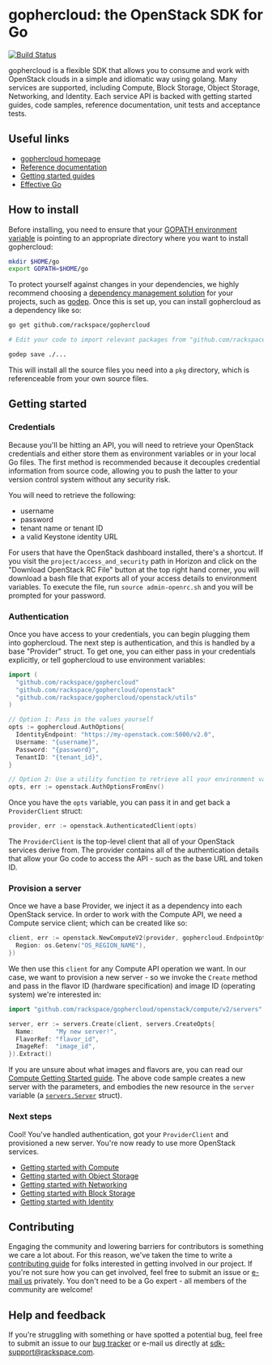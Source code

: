 # gophercloud: the OpenStack SDK for Go
[![Build Status](https://travis-ci.org/rackspace/gophercloud.svg?branch=master)](https://travis-ci.org/rackspace/gophercloud)

gophercloud is a flexible SDK that allows you to consume and work with OpenStack
clouds in a simple and idiomatic way using golang. Many services are supported,
including Compute, Block Storage, Object Storage, Networking, and Identity.
Each service API is backed with getting started guides, code samples, reference
documentation, unit tests and acceptance tests.

## Useful links

* [gophercloud homepage](http://gophercloud.io)
* [Reference documentation](http://godoc.org/github.com/rackspace/gophercloud)
* [Getting started guides](http://gophercloud.io/docs)
* [Effective Go](https://golang.org/doc/effective_go.html)

## How to install

Before installing, you need to ensure that your [GOPATH environment variable](https://golang.org/doc/code.html#GOPATH)
is pointing to an appropriate directory where you want to install gophercloud:

```bash
mkdir $HOME/go
export GOPATH=$HOME/go
```

To protect yourself against changes in your dependencies, we highly recommend choosing a
[dependency management solution](https://code.google.com/p/go-wiki/wiki/PackageManagementTools) for
your projects, such as [godep](https://github.com/tools/godep). Once this is set up, you can install
gophercloud as a dependency like so:

```bash
go get github.com/rackspace/gophercloud

# Edit your code to import relevant packages from "github.com/rackspace/gophercloud"

godep save ./...
```

This will install all the source files you need into a `pkg` directory, which is
referenceable from your own source files.

## Getting started

### Credentials

Because you'll be hitting an API, you will need to retrieve your OpenStack
credentials and either store them as environment variables or in your local Go
files. The first method is recommended because it decouples credential
information from source code, allowing you to push the latter to your version
control system without any security risk.

You will need to retrieve the following:

* username
* password
* tenant name or tenant ID
* a valid Keystone identity URL

For users that have the OpenStack dashboard installed, there's a shortcut. If
you visit the `project/access_and_security` path in Horizon and click on the
"Download OpenStack RC File" button at the top right hand corner, you will
download a bash file that exports all of your access details to environment
variables. To execute the file, run `source admin-openrc.sh` and you will be
prompted for your password.

### Authentication

Once you have access to your credentials, you can begin plugging them into
gophercloud. The next step is authentication, and this is handled by a base
"Provider" struct. To get one, you can either pass in your credentials
explicitly, or tell gophercloud to use environment variables:

```go
import (
  "github.com/rackspace/gophercloud"
  "github.com/rackspace/gophercloud/openstack"
  "github.com/rackspace/gophercloud/openstack/utils"
)

// Option 1: Pass in the values yourself
opts := gophercloud.AuthOptions{
  IdentityEndpoint: "https://my-openstack.com:5000/v2.0",
  Username: "{username}",
  Password: "{password}",
  TenantID: "{tenant_id}",
}

// Option 2: Use a utility function to retrieve all your environment variables
opts, err := openstack.AuthOptionsFromEnv()
```

Once you have the `opts` variable, you can pass it in and get back a
`ProviderClient` struct:

```go
provider, err := openstack.AuthenticatedClient(opts)
```

The `ProviderClient` is the top-level client that all of your OpenStack services
derive from. The provider contains all of the authentication details that allow
your Go code to access the API - such as the base URL and token ID.

### Provision a server

Once we have a base Provider, we inject it as a dependency into each OpenStack
service. In order to work with the Compute API, we need a Compute service
client; which can be created like so:

```go
client, err := openstack.NewComputeV2(provider, gophercloud.EndpointOpts{
  Region: os.Getenv("OS_REGION_NAME"),
})
```

We then use this `client` for any Compute API operation we want. In our case,
we want to provision a new server - so we invoke the `Create` method and pass
in the flavor ID (hardware specification) and image ID (operating system) we're
interested in:

```go
import "github.com/rackspace/gophercloud/openstack/compute/v2/servers"

server, err := servers.Create(client, servers.CreateOpts{
  Name:      "My new server!",
  FlavorRef: "flavor_id",
  ImageRef:  "image_id",
}).Extract()
```

If you are unsure about what images and flavors are, you can read our [Compute
Getting Started guide](http://gophercloud.io/docs/compute). The above code
sample creates a new server with the parameters, and embodies the new resource
in the `server` variable (a
[`servers.Server`](http://godoc.org/github.com/rackspace/gophercloud) struct).

### Next steps

Cool! You've handled authentication, got your `ProviderClient` and provisioned
a new server. You're now ready to use more OpenStack services.

* [Getting started with Compute](http://gophercloud.io/docs/compute)
* [Getting started with Object Storage](http://gophercloud.io/docs/object-storage)
* [Getting started with Networking](http://gophercloud.io/docs/networking)
* [Getting started with Block Storage](http://gophercloud.io/docs/block-storage)
* [Getting started with Identity](http://gophercloud.io/docs/identity)

## Contributing

Engaging the community and lowering barriers for contributors is something we
care a lot about. For this reason, we've taken the time to write a [contributing
guide](./CONTRIBUTING.md) for folks interested in getting involved in our project.
If you're not sure how you can get involved, feel free to submit an issue or
[e-mail us](mailto:sdk-support@rackspace.com) privately. You don't need to be a
Go expert - all members of the community are welcome!

## Help and feedback

If you're struggling with something or have spotted a potential bug, feel free
to submit an issue to our [bug tracker](/issues) or e-mail us directly at
[sdk-support@rackspace.com](mailto:sdk-support@rackspace.com).
